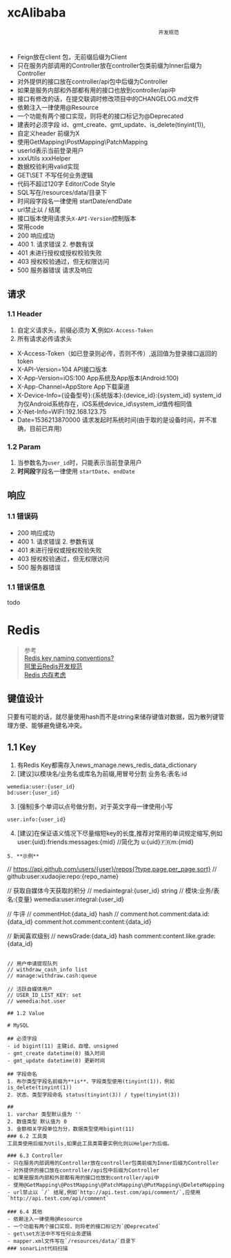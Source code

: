 # xcAlibaba
                                                     开发规范
#
- Feign放在client 包，无前缀后缀为Client
- 只在服务内部调用的Controller放在controller包类前缀为Inner后缀为Controller
- 对外提供的接口放在controller/api包中后缀为Controller
- 如果是服务内部和外部都有用的接口也放到controller/api中
- 接口有修改的话，在提交联调时修改项目中的CHANGELOG.md文件
- 依赖注入一律使用@Resource
- 一个功能有两个接口实现，则将老的接口标记为@Deprecated
- 建表时必须字段 id、gmt_create、gmt_update、is_delete(tinyint(1)),
- 自定义header 前缀为X
- 使用GetMapping\PostMapping\PatchMapping
- userId表示当前登录用户
- xxxUtils xxxHelper
- 数据校验利用valid实现
- GET\SET 不写任何业务逻辑
- 代码不超过120字 Editor/Code Style
- SQL写在/resources/data/目录下
- 时间段字段名一律使用 startDate/endDate
- url禁止以 / 结尾
- 接口版本使用请求头`X-API-Version`控制版本
- 常用code
- 200 响应成功
- 400 1. 请求错误 2. 参数有误
- 401 未进行授权或授权校验失败
- 403 授权校验通过，但无权限访问
- 500 服务器错误
请求及响应

## 请求
### 1.1 Header
1. 自定义请求头，前缀必须为 **X**,例如`X-Access-Token`
2. 所有请求必传请求头
- X-Access-Token（如已登录则必传，否则不传）,返回值为登录接口返回的token
- X-API-Version=104 API接口版本
- X-App-Version=iOS:100 App系统及App版本(Android:100)
- X-App-Channel=AppStore App下载渠道
- X-Device-Info={设备型号}:{系统版本}:{device_id}:{system_id} system_id为仅Android系统存在，iOS系统device_id\system_id值传相同值
- X-Net-Info=WIFI:192.168.123.75
- Date=1536213870000 请求发起时系统时间(由于取的是设备时间，并不准确，目前已弃用)

### 1.2 Param
1. 当参数名为`user_id`时，只能表示当前登录用户
2. **时间段**字段名一律使用 `startDate`、`endDate`
## 响应
### 1.1 错误码
- 200 响应成功
- 400 1. 请求错误 2. 参数有误
- 401 未进行授权或授权校验失败
- 403 授权校验通过，但无权限访问
- 500 服务器错误

### 1.1 错误信息
todo
# Redis
> 参考<br>
> [Redis key naming conventions?](https://stackoverflow.com/questions/6965451/redis-key-naming-conventions)<br>
> [阿里云Redis开发规范](https://yq.aliyun.com/articles/531067)<br>
> [Redis 内存考虑](https://www.w3cschool.cn/redis_all_about/redis_all_about-s2kd26wc.html)<br>

## 键值设计
只要有可能的话，就尽量使用hash而不是string来储存键值对数据，因为散列键管理方便、能够避免键名冲突。

## 1.1 Key
1. 有Redis Key都需存入news_manage.news_redis_data_dictionary
2. [建议]以模块名/业务名或库名为前缀,用冒号分割 业务名:表名:id
```
wemedia:user:{user_id}
bd:user:{user_id}
```
3. [强制]多个单词以点号做分割，对于英文字母一律使用小写
```
user.info:{user_id}
```
4. [建议]在保证语义情况下尽量缩短key的长度,推荐对常用的单词规定缩写,例如
user:{uid}:friends:messages:{mid}
//简化为
u:{uid}:fr:m:{mid}
```
5. **示例**
```
// https://api.github.com/users/{user}/repos{?type,page,per_page,sort}
// github:user:xudaojie:repo:{repo_name}

// 获取自媒体今天获取的积分
// mediaintegral:{user_id} string
// 模块:业务/表名:{变量}
wemedia:user.integral:{user_id}

// 牛评
// commentHot:{data_id} hash
// comment:hot.comment:data.id:{data_id}
comment:hot.comment:content:{data_id}

// 新闻喜欢级别
// newsGrade:{data_id} hash
comment:content.like.grade:{data_id}
```

// 用户申请提现队列
// withdraw_cash_info list
// manage:withdraw.cash:queue

// 活跃自媒体用户
// USER_ID_LIST_KEY: set
// wemedia:hot.user

## 1.2 Value

# MySQL

## 必须字段
- id bigint(11) 主键id、自增、unsigned
- gmt_create datetime(0) 插入时间
- gmt_update datetime(0) 更新时间

## 字段命名
1. 布尔类型字段名前缀为**is**，字段类型使用(tinyint(1))，例如is_delete(tinyint(1))
2. 状态、类型字段命名 status(tinyint(3)) / type(tinyint(3))

##
1. varchar 类型默认值为 ''
2. 数值类型 默认值为 0
3. 金额相关字段单位为分，数据类型使用bigint(11)
### 6.2 工具类
工具类使用后缀为Utils,如果此工具类需要实例化则以Helper为后缀。

### 6.3 Controller
- 只在服务内部调用的Controller放在controller包类前缀为Inner后缀为Controller
- 对外提供的接口放在controller/api包中后缀为Controller
- 如果是服务内部和外部都有用的接口也放到controller/api中
- 使用@GetMapping\@PostMapping\@PatchMapping\@PutMapping\@DeleteMapping
- url禁止以 `/` 结尾,例如`http://api.test.com/api/comment/`,应使用`http://api.test.com/api/comment`

### 6.4 其他
- 依赖注入一律使用@Resource
- 一个功能有两个接口实现，则将老的接口标记为`@Deprecated`
- get\set方法中不写任何业务逻辑
- mapper.xml文件写在`/resources/data/`目录下
### sonarLint代码扫描





